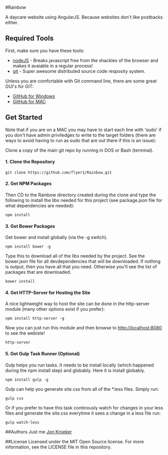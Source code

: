 #Rainbow

A daycare website using AngularJS. Because websites don't like postbacks either.



## Required Tools
First, make sure you have these tools:

- [nodeJS](http://nodejs.org/) - Breaks javascript free from the shackles of the browser and makes it avaiable in a regular process!
- [git](http://git-scm.com/downloads) - Super awesome distributed source code resposity system.


Unless you are comfortable with Git command line, there are some great GUI's for GIT: 

- [GitHub for Windows](https://windows.github.com/)
- [GitHub for MAC](https://mac.github.com/)

## Get Started

Note that if you are on a MAC you may have to start each line with 'sudo' if you don't have admin priviledges to write to the target folders (there are ways to avoid having to run as sudo that are out there if this is an issue):

Clone a copy of the main git repo by running in DOS or Bash (terminal).

#### 1. Clone the Repository
```
git clone https://github.com/flyer1/Rainbow.git
```

#### 2. Get NPM Packages
Then CD to the Rainbow directory created during the clone and type the following to install the libs needed for this project (see package.json file for what dependencies are needed):

```
npm install 
```

#### 3. Get Bower Packages
Get bower and install globally (via the -g switch). 
```
npm install bower -g
```

Type this to download all of the libs needed by the project. See the bower.json file for all devdependencies that will be downloaded. If nothing is output, then you have all that you need. Otherwise you'll see the list of packages that are downloaded.


```
bower install 
```

#### 4. Get HTTP-Server for Hosting the Site

A nice lightweight way to host the site can be done in the http-server module (many other options exist if you prefer):

```
npm install http-server -g
```

Now you can just run this module and then browse to [http://localhost:8080](http://localhost:8080) to see the webiste!

```
http-server
```


#### 5. Get Gulp Task Runner (Optional)
Gulp helps you run tasks. It needs to be install locally (which happened during the npm install step) and globably. Here it is install globably.

```
npm install gulp -g
```


Gulp can help you generate site.css from all of the *.less files. Simply run:

```
gulp css
```

Or if you prefer to have this task continously watch for changes in your less files and generate the site.css everytime it sees a change in a less file run:

```
gulp watch-less
```


##Authors
Just me [Jon Kroeker](https://github.com/flyer1)

##License
Licensed under the MIT Open Source license. For more information, see the LICENSE file in this repository.
